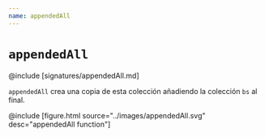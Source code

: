 ```yaml
---
name: appendedAll
---
```


# `appendedAll`

@include [signatures/appendedAll.md]

`appendedAll` crea una copia de esta colección añadiendo la colección `bs` al final.

@include [figure.html source="../images/appendedAll.svg" desc="appendedAll function"]
